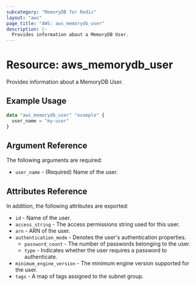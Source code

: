 ```yaml
---
subcategory: "MemoryDB for Redis"
layout: "aws"
page_title: "AWS: aws_memorydb_user"
description: |-
  Provides information about a MemoryDB User.
---
```


# Resource: aws_memorydb_user

Provides information about a MemoryDB User.

## Example Usage

```terraform
data "aws_memorydb_user" "example" {
  user_name = "my-user"
}
```

## Argument Reference

The following arguments are required:

* `user_name` - (Required) Name of the user.

## Attributes Reference

In addition, the following attributes are exported:

* `id` - Name of the user.
* `access_string` - The access permissions string used for this user.
* `arn` - ARN of the user.
* `authentication_mode` - Denotes the user's authentication properties.
    * `password_count` - The number of passwords belonging to the user.
    * `type` - Indicates whether the user requires a password to authenticate.
* `minimum_engine_version` - The minimum engine version supported for the user.
* `tags` - A map of tags assigned to the subnet group.
